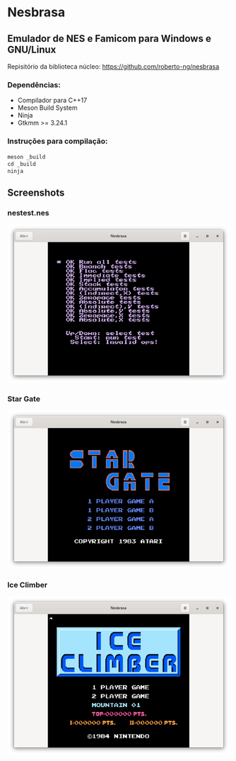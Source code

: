 # Nesbrasa 
## Emulador de NES e Famicom para Windows e GNU/Linux

Repisitório da biblioteca núcleo: https://github.com/roberto-ng/nesbrasa

### Dependências:
* Compilador para C++17
* Meson Build System
* Ninja
* Gtkmm >= 3.24.1

### Instruções para compilação:

```
meson _build
cd _build
ninja
```

## Screenshots

### nestest.nes
![alt text1][nestest]

### Star Gate
![alt text1][star]

### Ice Climber
![alt text1][ice]

[nestest]: screenshots/nestest.png "nestest.nes"
[star]: screenshots/star_gate.png "Star Gate"
[ice]: screenshots/ice_climber.png "Ice Climber"
